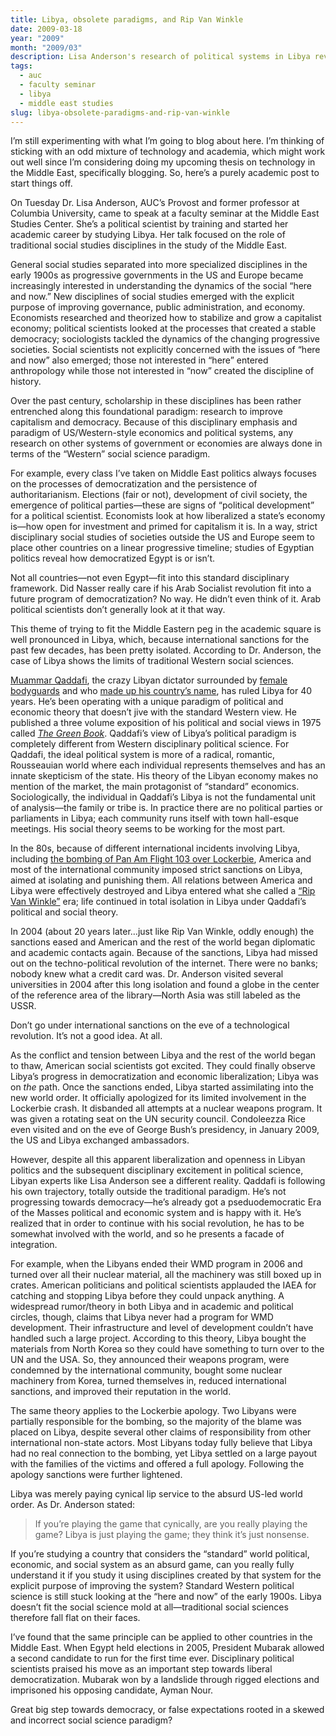```yaml
---
title: Libya, obsolete paradigms, and Rip Van Winkle
date: 2009-03-18
year: "2009"
month: "2009/03"
description: Lisa Anderson's research of political systems in Libya reveals that standard Middle East Studies paradigms don't fully apply.
tags: 
  - auc
  - faculty seminar
  - libya
  - middle east studies
slug: libya-obsolete-paradigms-and-rip-van-winkle
---
```



I’m still experimenting with what I’m going to blog about here. I’m thinking of sticking with an odd mixture of technology and academia, which might work out well since I’m considering doing my upcoming thesis on technology in the Middle East, specifically blogging. So, here’s a purely academic post to start things off.

On Tuesday Dr. Lisa Anderson, AUC’s Provost and former professor at Columbia University, came to speak at a faculty seminar at the Middle East Studies Center. She’s a political scientist by training and started her academic career by studying Libya. Her talk focused on the role of traditional social studies disciplines in the study of the Middle East.

General social studies separated into more specialized disciplines in the early 1900s as progressive governments in the US and Europe became increasingly interested in understanding the dynamics of the social “here and now.” New disciplines of social studies emerged with the explicit purpose of improving governance, public administration, and economy. Economists researched and theorized how to stabilize and grow a capitalist economy; political scientists looked at the processes that created a stable democracy; sociologists tackled the dynamics of the changing progressive societies. Social scientists not explicitly concerned with the issues of “here and now” also emerged; those not interested in “here” entered anthropology while those not interested in “now” created the discipline of history.

Over the past century, scholarship in these disciplines has been rather entrenched along this foundational paradigm: research to improve capitalism and democracy. Because of this disciplinary emphasis and paradigm of US/Western-style economics and political systems, any research on other systems of government or economies are always done in terms of the “Western” social science paradigm.

For example, every class I’ve taken on Middle East politics always focuses on the processes of democratization and the persistence of authoritarianism. Elections (fair or not), development of civil society, the emergence of political parties—these are signs of “political development” for a political scientist. Economists look at how liberalized a state’s economy is—how open for investment and primed for capitalism it is. In a way, strict disciplinary social studies of societies outside the US and Europe seem to place other countries on a linear progressive timeline; studies of Egyptian politics reveal how democratized Egypt is or isn’t.

Not all countries—not even Egypt—fit into this standard disciplinary framework. Did Nasser really care if his Arab Socialist revolution fit into a future program of democratization? No way. He didn’t even think of it. Arab political scientists don’t generally look at it that way.

This theme of trying to fit the Middle Eastern peg in the academic square is well pronounced in Libya, which, because international sanctions for the past few decades, has been pretty isolated. According to Dr. Anderson, the case of Libya shows the limits of traditional Western social sciences.

[Muammar Qaddafi](http://en.wikipedia.org/wiki/Muammar_al-Qaddafi), the crazy Libyan dictator surrounded by [female bodyguards](http://lallalydia.blogspot.com/2007/12/modern-day-amazons-colonel-qaddafis.html) and who [made up his country’s name](http://en.wikipedia.org/wiki/Jamahiriya), has ruled Libya for 40 years. He’s been operating with a unique paradigm of political and economic theory that doesn’t jive with the standard Western view. He published a three volume exposition of his political and social views in 1975 called [*The Green Book*](http://en.wikipedia.org/wiki/The_Green_Book). Qaddafi’s view of Libya’s political paradigm is completely different from Western disciplinary political science. For Qaddafi, the ideal political system is more of a radical, romantic, Rousseauian world where each individual represents themselves and has an innate skepticism of the state. His theory of the Libyan economy makes no mention of the market, the main protagonist of “standard” economics. Sociologically, the individual in Qaddafi’s Libya is not the fundamental unit of analysis—the family or tribe is. In practice there are no political parties or parliaments in Libya; each community runs itself with town hall-esque meetings. His social theory seems to be working for the most part.

In the 80s, because of different international incidents involving Libya, including [the bombing of Pan Am Flight 103 over Lockerbie](http://en.wikipedia.org/wiki/Pan_Am_flight_103), America and most of the international community imposed strict sanctions on Libya, aimed at isolating and punishing them. All relations between America and Libya were effectively destroyed and Libya entered what she called a [“Rip Van Winkle”](http://en.wikipedia.org/wiki/Rip_Van_Winkle) era; life continued in total isolation in Libya under Qaddafi’s political and social theory.

In 2004 (about 20 years later…just like Rip Van Winkle, oddly enough) the sanctions eased and American and the rest of the world began diplomatic and academic contacts again. Because of the sanctions, Libya had missed out on the techno-political revolution of the internet. There were no banks; nobody knew what a credit card was. Dr. Anderson visited several universities in 2004 after this long isolation and found a globe in the center of the reference area of the library—North Asia was still labeled as the USSR.

Don’t go under international sanctions on the eve of a technological revolution. It’s not a good idea. At all.

As the conflict and tension between Libya and the rest of the world began to thaw, American social scientists got excited. They could finally observe Libya’s progress in democratization and economic liberalization; Libya was on *the* path. Once the sanctions ended, Libya started assimilating into the new world order. It officially apologized for its limited involvement in the Lockerbie crash. It disbanded all attempts at a nuclear weapons program. It was given a rotating seat on the UN security council. Condoleezza Rice even visited and on the eve of George Bush’s presidency, in January 2009, the US and Libya exchanged ambassadors.

However, despite all this apparent liberalization and openness in Libyan politics and the subsequent disciplinary excitement in political science, Libyan experts like Lisa Anderson see a different reality. Qaddafi is following his own trajectory, totally outside the traditional paradigm. He’s not progressing towards democracy—he’s already got a pseduodemocratic Era of the Masses political and economic system and is happy with it. He’s realized that in order to continue with his social revolution, he has to be somewhat involved with the world, and so he presents a facade of integration.

For example, when the Libyans ended their WMD program in 2006 and turned over all their nuclear material, all the machinery was still boxed up in crates. American politicians and political scientists applauded the IAEA for catching and stopping Libya before they could unpack anything. A widespread rumor/theory in both Libya and in academic and political circles, though, claims that Libya never had a program for WMD development. Their infrastructure and level of development couldn’t have handled such a large project. According to this theory, Libya bought the materials from North Korea so they could have something to turn over to the UN and the USA. So, they announced their weapons program, were condemned by the international community, bought some nuclear machinery from Korea, turned themselves in, reduced international sanctions, and improved their reputation in the world.

The same theory applies to the Lockerbie apology. Two Libyans were partially responsible for the bombing, so the majority of the blame was placed on Libya, despite several other claims of responsibility from other international non-state actors. Most Libyans today fully believe that Libya had no real connection to the bombing, yet Libya settled on a large payout with the families of the victims and offered a full apology. Following the apology sanctions were further lightened.

Libya was merely paying cynical lip service to the absurd US-led world order. As Dr. Anderson stated:  

> If you’re playing the game that cynically, are you really playing the game? Libya is just playing the game; they think it’s just nonsense.

If you’re studying a country that considers the “standard” world political, economic, and social system as an absurd game, can you really fully understand it if you study it using disciplines created by that system for the explicit purpose of improving the system? Standard Western political science is still stuck looking at the “here and now” of the early 1900s. Libya doesn’t fit the social science mold at all—traditional social sciences therefore fall flat on their faces.

I’ve found that the same principle can be applied to other countries in the Middle East. When Egypt held elections in 2005, President Mubarak allowed a second candidate to run for the first time ever. Disciplinary political scientists praised his move as an important step towards liberal democratization. Mubarak won by a landslide through rigged elections and imprisoned his opposing candidate, Ayman Nour.

Great big step towards democracy, or false expectations rooted in a skewed and incorrect social science paradigm?
